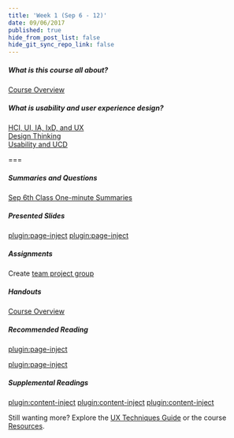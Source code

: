 ```yaml
---
title: 'Week 1 (Sep 6 - 12)'
date: 09/06/2017
published: true
hide_from_post_list: false
hide_git_sync_repo_link: false
---
```


##### What is this course all about?
[Course Overview](https://swipe.to/9967fp)

##### What is usability and user experience design?
[HCI, UI, IA, IxD, and UX](https://www.swipe.to/9967fp?p=2rXR1F3mH)  
[Design Thinking](https://www.swipe.to/9967fp?p=bhT4QfB2J)  
[Usability and UCD](https://www.swipe.to/9967fp?p=1Mb9rDTJS)  

===

##### Summaries and Questions  
[Sep 6th Class One-minute Summaries](https://canvas.sfu.ca/courses/36662/assignments/267528)

##### Presented Slides  

[plugin:page-inject](/slides/unit-01-1)
[plugin:page-inject](/slides/unit-01-2)

##### Assignments
Create [team project group](https://canvas.sfu.ca/courses/36662/users)

##### Handouts
[Course Overview](https://canvas.sfu.ca/courses/36662/files/folder/Handouts/Course%20Overview)  

##### Recommended Reading  
[plugin:page-inject](/readings/unit-01)

[plugin:page-inject](/h5p-content/usability)

##### Supplemental Readings  
[plugin:content-inject](/topics-guide/what-is-usability-and-user-experience-design/problem-statements)
[plugin:content-inject](/topics-guide/what-is-usability-and-user-experience-design/usability)
[plugin:content-inject](/topics-guide/what-is-usability-and-user-experience-design/user-experience-design)  

Still wanting more? Explore the [UX Techniques Guide](../../topics-guide) or the course [Resources](../../resources).
